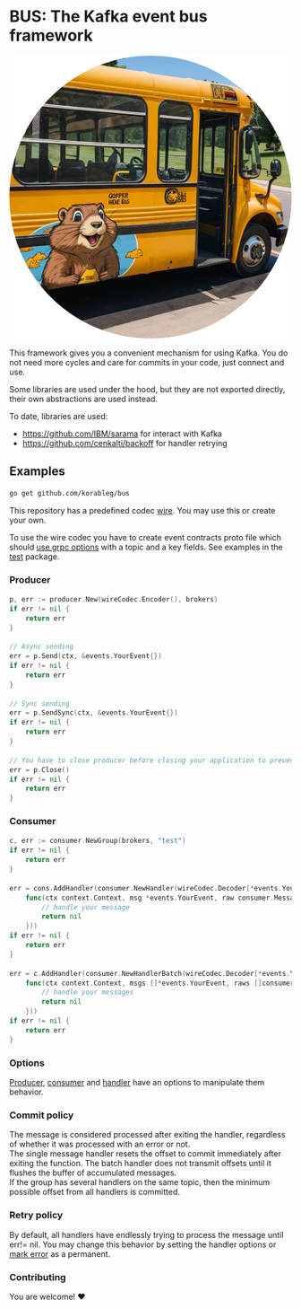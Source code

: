 # BUS: The Kafka event bus framework

![Bus gopher logo](./asset/gopher-ride-bus-circled.png "Bus gopher logo")

This framework gives you a convenient mechanism for using Kafka. You do not need more cycles and care for commits in your code, just connect and use.

Some libraries are used under the hood, but they are not exported directly, their own abstractions are used instead.

To date, libraries are used:

- https://github.com/IBM/sarama for interact with Kafka
- https://github.com/cenkalti/backoff for handler retrying

## Examples

```bash
go get github.com/korableg/bus
```

This repository has a predefined codec [wire](./codec/proto/wire/). You may use this or create your own.

To use the wire codec you have to create event contracts proto file which should [use grpc options](./codec/proto/event/event.proto) with a topic and a key fields.
See examples in the [test](./test/test.proto) package.

### Producer

```go
p, err := producer.New(wireCodec.Encoder(), brokers)
if err != nil {
	return err
}

// Async sending
err = p.Send(ctx, &events.YourEvent{})
if err != nil {
	return err
}

// Sync sending
err = p.SendSync(ctx, &events.YourEvent{})
if err != nil {
	return err
}

// You have to close producer before closing your application to prevent lose of the messages in the buffer
err = p.Close()
if err != nil {
	return err
}
```

### Consumer

```go
c, err := consumer.NewGroup(brokers, "test")
if err != nil {
    return err
}

err = cons.AddHandler(consumer.NewHandler(wireCodec.Decoder[*events.YourEvent](),
    func(ctx context.Context, msg *events.YourEvent, raw consumer.Message) error {
        // handle your message
        return nil
    }))
if err != nil {
    return err
}

err = c.AddHandler(consumer.NewHandlerBatch(wireCodec.Decoder[*events.YourEvent](),
    func(ctx context.Context, msgs []*events.YourEvent, raws []consumer.Message) error {
        // handle your messages
        return nil
    }))
if err != nil {
    return err
}
```

### Options

[Producer](./producer/opts.go), [consumer](./consumer/opts.go) and [handler](./consumer/handler_opts.go) have an options to manipulate them behavior.

### Commit policy

The message is considered processed after exiting the handler, regardless of whether it was processed with an error or not.  
The single message handler resets the offset to commit immediately after exiting the function. The batch handler does not transmit offsets until it flushes the buffer of accumulated messages.  
If the group has several handlers on the same topic, then the minimum possible offset from all handlers is committed.

### Retry policy

By default, all handlers have endlessly trying to process the message until err!= nil.
You may change this behavior by setting the handler options or [mark error](./consumer/error.go#L23) as a permanent.

### Contributing

You are welcome! ♥️